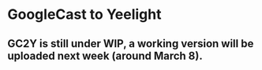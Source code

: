 # GoogleCast to Yeelight
## GC2Y is still under WIP, a working version will be uploaded next week (around March 8).

